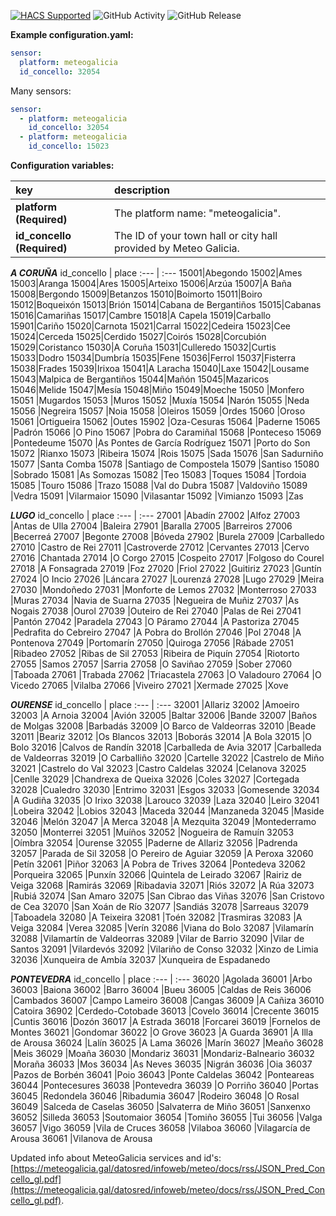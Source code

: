 [![HACS Supported](https://img.shields.io/badge/HACS-Supported-green.svg)](https://github.com/custom-components/hacs)
![GitHub Activity](https://img.shields.io/github/commit-activity/m/danieldiazi/homeassistant-meteogalicia?label=commits)
![GitHub Release](https://img.shields.io/github/v/release/danieldiazi/homeassistant-meteogalicia)

**Example configuration.yaml:**

```yaml
sensor:
  platform: meteogalicia
  id_concello: 32054
```

Many sensors:

``` yaml
sensor:
  - platform: meteogalicia
    id_concello: 32054
  - platform: meteogalicia
    id_concello: 15023
```


**Configuration variables:**  
  
key | description  
:--- | :---  
**platform (Required)** | The platform name: "meteogalicia".  
**id_concello (Required)** | The ID of your town hall or city hall provided by Meteo Galicia.  
  
 

***A CORUÑA***
id_concello | place
:--- | :---
15001|Abegondo
15002|Ames
15003|Aranga
15004|Ares
15005|Arteixo
15006|Arzúa
15007|A Baña
15008|Bergondo
15009|Betanzos
15010|Boimorto
15011|Boiro
15012|Boqueixón
15013|Brión
15014|Cabana de Bergantiños
15015|Cabanas
15016|Camariñas
15017|Cambre
15018|A Capela
15019|Carballo
15901|Cariño
15020|Carnota
15021|Carral
15022|Cedeira
15023|Cee
15024|Cerceda
15025|Cerdido
15027|Coirós
15028|Corcubión
15029|Coristanco
15030|A Coruña
15031|Culleredo
15032|Curtis
15033|Dodro
15034|Dumbría
15035|Fene
15036|Ferrol
15037|Fisterra
15038|Frades
15039|Irixoa
15041|A Laracha
15040|Laxe
15042|Lousame
15043|Malpica de Bergantiños
15044|Mañón
15045|Mazaricos
15046|Melide
15047|Mesía
15048|Miño
15049|Moeche
15050 |Monfero
15051 |Mugardos
15053 |Muros
15052 |Muxía
15054 |Narón
15055 |Neda
15056 |Negreira
15057 |Noia
15058 |Oleiros
15059 |Ordes
15060 |Oroso
15061 |Ortigueira
15062 |Outes
15902 |Oza-Cesuras
15064 |Paderne
15065 |Padrón
15066 |O Pino
15067 |Pobra do Caramiñal
15068 |Ponteceso
15069 |Pontedeume
15070 |As Pontes de García Rodríguez
15071 |Porto do Son
15072 |Rianxo
15073 |Ribeira
15074 |Rois
15075 |Sada
15076 |San Sadurniño
15077 |Santa Comba
15078 |Santiago de Compostela
15079 |Santiso
15080 |Sobrado
15081 |As Somozas
15082 |Teo
15083 |Toques
15084 |Tordoia
15085 |Touro
15086 |Trazo
15088 |Val do Dubra
15087 |Valdoviño
15089 |Vedra
15091 |Vilarmaior
15090 |Vilasantar
15092 |Vimianzo
15093 |Zas



***LUGO***
id_concello | place
:--- | :---
27001 |Abadín
27002 |Alfoz
27003 |Antas de Ulla
27004 |Baleira
27901 |Baralla
27005 |Barreiros
27006 |Becerreá
27007 |Begonte
27008 |Bóveda
27902 |Burela
27009 |Carballedo
27010 |Castro de Rei
27011 |Castroverde
27012 |Cervantes
27013 |Cervo
27016 |Chantada
27014 |O Corgo
27015 |Cospeito
27017 |Folgoso do Courel
27018 |A Fonsagrada
27019 |Foz
27020 |Friol
27022 |Guitiriz
27023 |Guntín
27024 |O Incio
27026 |Láncara
27027 |Lourenzá
27028 |Lugo
27029 |Meira
27030 |Mondoñedo
27031 |Monforte de Lemos
27032 |Monterroso
27033 |Muras
27034 |Navia de Suarna
27035 |Negueira de Muñiz
27037 |As Nogais
27038 |Ourol
27039 |Outeiro de Rei
27040 |Palas de Rei
27041 |Pantón
27042 |Paradela
27043 |O Páramo
27044 |A Pastoriza
27045 |Pedrafita do Cebreiro
27047 |A Pobra do Brollón
27046 |Pol
27048 |A Pontenova
27049 |Portomarín
27050 |Quiroga
27056 |Rábade
27051 |Ribadeo
27052 |Ribas de Sil
27053 |Ribeira de Piquín
27054 |Riotorto
27055 |Samos
27057 |Sarria
27058 |O Saviñao
27059 |Sober
27060 |Taboada
27061 |Trabada
27062 |Triacastela
27063 |O Valadouro
27064 |O Vicedo
27065 |Vilalba
27066 |Viveiro
27021 |Xermade
27025 |Xove


***OURENSE***
id_concello | place
:--- | :---
32001 |Allariz
32002 |Amoeiro
32003 |A Arnoia
32004 |Avión
32005 |Baltar
32006 |Bande
32007 |Baños de Molgas
32008 |Barbadás
32009 |O Barco de Valdeorras
32010 |Beade
32011 |Beariz
32012 |Os Blancos
32013 |Boborás
32014 |A Bola
32015 |O Bolo
32016 |Calvos de Randín
32018 |Carballeda de Avia
32017 |Carballeda de Valdeorras
32019 |O Carballiño
32020 |Cartelle
32022 |Castrelo de Miño
32021 |Castrelo do Val
32023 |Castro Caldelas
32024 |Celanova
32025 |Cenlle
32029 |Chandrexa de Queixa
32026 |Coles
32027 |Cortegada
32028 |Cualedro
32030 |Entrimo
32031 |Esgos
32033 |Gomesende
32034 |A Gudiña
32035 |O Irixo
32038 |Larouco
32039 |Laza
32040 |Leiro
32041 |Lobeira
32042 |Lobios
32043 |Maceda
32044 |Manzaneda
32045 |Maside
32046 |Melón
32047 |A Merca
32048 |A Mezquita
32049 |Montederramo
32050 |Monterrei
32051 |Muíños
32052 |Nogueira de Ramuín
32053 |Oímbra
32054 |Ourense
32055 |Paderne de Allariz
32056 |Padrenda
32057 |Parada de Sil
32058 |O Pereiro de Aguiar
32059 |A Peroxa
32060 |Petín
32061 |Piñor
32063 |A Pobra de Trives
32064 |Pontedeva
32062 |Porqueira
32065 |Punxín
32066 |Quintela de Leirado
32067 |Rairiz de Veiga
32068 |Ramirás
32069 |Ribadavia
32071 |Riós
32072 |A Rúa
32073 |Rubiá
32074 |San Amaro
32075 |San Cibrao das Viñas
32076 |San Cristovo de Cea
32070 |San Xoán de Río
32077 |Sandiás
32078 |Sarreaus
32079 |Taboadela
32080 |A Teixeira
32081 |Toén
32082 |Trasmiras
32083 |A Veiga
32084 |Verea
32085 |Verín
32086 |Viana do Bolo
32087 |Vilamarín
32088 |Vilamartín de Valdeorras
32089 |Vilar de Barrio
32090 |Vilar de Santos
32091 |Vilardevós
32092 |Vilariño de Conso
32032 |Xinzo de Limia
32036 |Xunqueira de Ambía
32037 |Xunqueira de Espadanedo

***PONTEVEDRA***
id_concello | place
:--- | :---
36020 |Agolada
36001 |Arbo
36003 |Baiona
36002 |Barro
36004 |Bueu
36005 |Caldas de Reis
36006 |Cambados
36007 |Campo Lameiro
36008 |Cangas
36009 |A Cañiza
36010 |Catoira
36902 |Cerdedo-Cotobade
36013 |Covelo
36014 |Crecente
36015 |Cuntis
36016 |Dozón
36017 |A Estrada
36018 |Forcarei
36019 |Fornelos de Montes
36021 |Gondomar
36022 |O Grove
36023 |A Guarda
36901 |A Illa de Arousa
36024 |Lalín
36025 |A Lama
36026 |Marín
36027 |Meaño
36028 |Meis
36029 |Moaña
36030 |Mondariz
36031 |Mondariz-Balneario
36032 |Moraña
36033 |Mos
36034 |As Neves
36035 |Nigrán
36036 |Oia
36037 |Pazos de Borbén
36041 |Poio
36043 |Ponte Caldelas
36042 |Ponteareas
36044 |Pontecesures
36038 |Pontevedra
36039 |O Porriño
36040 |Portas
36045 |Redondela
36046 |Ribadumia
36047 |Rodeiro
36048 |O Rosal
36049 |Salceda de Caselas
36050 |Salvaterra de Miño
36051 |Sanxenxo
36052 |Silleda
36053 |Soutomaior
36054 |Tomiño
36055 |Tui
36056 |Valga
36057 |Vigo
36059 |Vila de Cruces
36058 |Vilaboa
36060 |Vilagarcía de Arousa
36061 |Vilanova de Arousa
  
Updated info about MeteoGalicia services and id's:  [https://meteogalicia.gal/datosred/infoweb/meteo/docs/rss/JSON_Pred_Concello_gl.pdf](https://meteogalicia.gal/datosred/infoweb/meteo/docs/rss/JSON_Pred_Concello_gl.pdf). 
